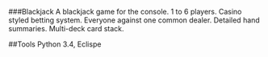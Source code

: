 ###Blackjack
A blackjack game for the console. 1 to 6 players. Casino styled betting system. Everyone against one common dealer. Detailed hand summaries. Multi-deck card stack. 

##Tools
Python 3.4, Eclispe 